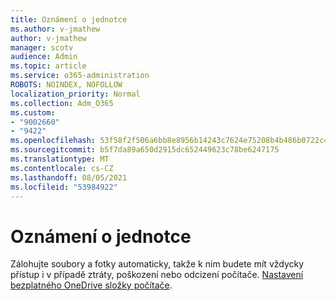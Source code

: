 ```yaml
---
title: Oznámení o jednotce
ms.author: v-jmathew
author: v-jmathew
manager: scotv
audience: Admin
ms.topic: article
ms.service: o365-administration
ROBOTS: NOINDEX, NOFOLLOW
localization_priority: Normal
ms.collection: Adm_O365
ms.custom:
- "9002660"
- "9422"
ms.openlocfilehash: 53f58f2f506a6bb8e8956b14243c7624e75208b4b486b0722c40ab895a303796
ms.sourcegitcommit: b5f7da89a650d2915dc652449623c78be6247175
ms.translationtype: MT
ms.contentlocale: cs-CZ
ms.lasthandoff: 08/05/2021
ms.locfileid: "53984922"
---
```

# <a name="one-drive-announcement"></a>Oznámení o jednotce

Zálohujte soubory a fotky automaticky, takže k nim budete mít vždycky přístup i v případě ztráty, poškození nebo odcizení počítače. [Nastavení bezplatného OneDrive složky počítače](https://www.microsoft.com/microsoft-365/onedrive/pc-cloud-backup).

